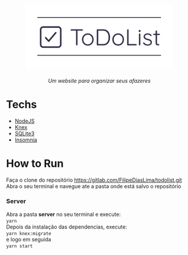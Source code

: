 <div align="center">
<img src="./images/title.png" width="400">
<h6>Um website para organizar seus afazeres</h6>
</div>

# Techs
* [NodeJS](https://nodejs.org/en/)
* [Knex](http://knexjs.org/)
* [SQLite3](https://www.sqlite.org/index.html)
* [Insomnia](https://insomnia.rest/)

# How to Run


Faça o clone do repositório https://gitlab.com/FilipeDiasLima/todolist.git<br/>
Abra o seu terminal e navegue ate a pasta onde está salvo o repositório


### Server

Abra a pasta **server** no seu terminal e execute: <br/>
`yarn`
<br/>
Depois da instalação das dependencias, execute: <br/>
`yarn knex:migrate`
<br/> e logo em seguida <br/>
`yarn start`
